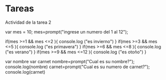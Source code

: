 # Tareas
Actividad de la tarea 2

var mes = 10;
mes=prompt("ingrese un numero del 1 al 12");

if(mes >=1 && mes <=2 ){
  console.log ("es invierno")
}
if(mes >=3 && mes <=5 ){
  console.log ("es primavera")
}
if(mes >=6 && mes <=8 ){
  console.log ("es verano")
}
if(mes >=9 && mes <=12 ){
  console.log ("es otoño")
}


var nombre
var carnet
nombre=prompt("Cual es su nombre?");
console.log(nombre)
carnet=prompt("Cual es su numero de carnet?");
console.log(carnet)
